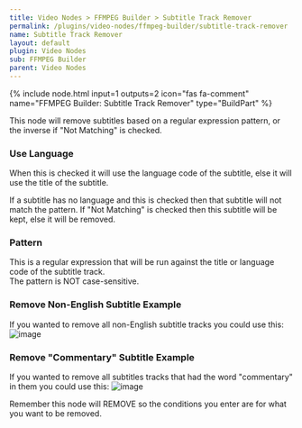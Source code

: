 ```yaml
---
title: Video Nodes > FFMPEG Builder > Subtitle Track Remover
permalink: /plugins/video-nodes/ffmpeg-builder/subtitle-track-remover
name: Subtitle Track Remover
layout: default
plugin: Video Nodes
sub: FFMPEG Builder
parent: Video Nodes
---
```


{% include node.html input=1 outputs=2 icon="fas fa-comment" name="FFMPEG Builder: Subtitle Track Remover" type="BuildPart" %}


This node will remove subtitles based on a regular expression pattern, or the inverse if "Not Matching" is checked.   

### Use Language
When this is checked it will use the language code of the subtitle, else it will use the title of the subtitle.

If a subtitle has no language and this is checked then that subtitle will not match the pattern.  If "Not Matching" is checked then this subtitle will be kept, else it will be removed.

### Pattern
This is a regular expression that will be run against the title or language code of the subtitle track.    
The pattern is NOT case-sensitive.

### Remove Non-English Subtitle Example
If you wanted to remove all non-English subtitle tracks you could use this:
![image](https://user-images.githubusercontent.com/958400/164948627-b7e1ef69-0020-43dc-af35-be0bcef9268f.png)



### Remove "Commentary" Subtitle Example
If you wanted to remove all subtitles tracks that had the word "commentary" in them you could use this:
![image](https://user-images.githubusercontent.com/958400/164948681-b5136144-d481-40c2-9773-0ea839d1208b.png)


Remember this node will REMOVE so the conditions you enter are for what you want to be removed.   